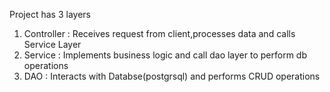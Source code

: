 Project has 3 layers

1. Controller : Receives request from client,processes data and calls Service Layer
2. Service    : Implements business logic and call dao layer to perform db operations
3. DAO        : Interacts with Databse(postgrsql) and performs CRUD operations
